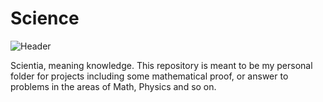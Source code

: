# Science 
![Header](https://media.giphy.com/media/VVgRNcBKp64NO/giphy.gif)

Scientia, meaning knowledge. This repository is meant to be my personal folder for projects including some mathematical proof, or answer to problems in the areas of Math, Physics and so on. 


